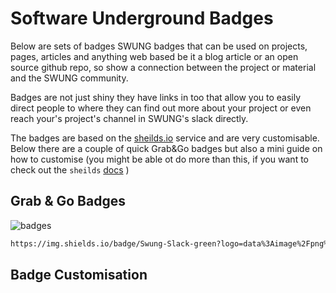 # Software Underground Badges

Below are sets of badges SWUNG badges that can be used on projects, pages, articles and anything web based be it a blog article or an open source github repo, so show a connection between the project or material and the SWUNG community.

Badges are not just shiny they have links in too that allow you to easily direct people to where they can find out more about your project or even reach your's project's channel in SWUNG's slack directly. 

The badges are based on the [sheilds.io]() service and are very customisable. Below there are a couple of quick Grab&Go badges but also a mini guide on how to customise (you might be able ot do more than this, if you want to check out the `sheilds` [docs]() )


## Grab & Go Badges

![badges](https://img.shields.io/badge/Swung-Slack-green?logo=data%3Aimage%2Fpng%3Bbase64%2CiVBORw0KGgoAAAANSUhEUgAAADEAAAAxCAYAAABznEEcAAAACXBIWXMAAA7DAAAOwwHHb6hkAAAAGXRFWHRTb2Z0d2FyZQB3d3cuaW5rc2NhcGUub3Jnm%2B48GgAADLJJREFUaIG9mmlwG9d9wH9vgQUIkuAl6iJ1UNRBUQdFHRRt6mpjR4lGsaVYzdiuU0%2FixpVtxePWH%2Br4qGaSOrWcpHY7kd1MNXHTxHFs1W4sK%2FERuRIlipIZKzqpm7p5igcAAQQILHZfP%2BziIAFQIq32%2F2mx%2B47%2FD%2B9%2Fvd0nuA0ipVSBpcAKYD4wC5gEZAN5wA0gAHQA54BmYB%2FQJITQbocOoxIppSKlXC2l%2FKWUMiBHJ34p5a%2BscZTR6iJGobwdeAh4BqhMftbr02k40s%2FVTo2u3ij%2BoEFUl9htAneOwvgiO1MmqFROczJzihNl8OxngJeAt4QQ0f8zCCnlKmArMA9AYtAWaeBieCfL3S%2FL42cj4vEtHbc0Vl6OQl1VNmuWuVkyx5UM1Aw8IYRouK0QUkoX8AqwERCG1Dg38F8cDW7Fp18AYH3h7xijLJGrN10RobBxq%2FMDMHm8ysNrC%2FhqXS52mwCQwM%2BAp4UQAzfrf1M7lFKWA03AY4BojzTyrudL7PX%2FXRwAoC3SgN0mRHVF1ogAAK51afzwjW4e3tzG4TMhMP%2Fcx4GDUsqyLwQhpZyLGUXm6zLCgcAL7PRuwBM9l9K2NWKu%2FpJK14ghYnKpPcKmlzt4%2BT970KISoBoTpHq4fhkhpJRVwH6gNGT0sMN7DyeC2zBXOlW6op%2BjGUG5dK4rfYMRyPv1N3hiSztevw4wAdht6ZNW0kJIKacBHwMFfr2VHZ576NaODjuxITU6owfF9EkOMSbfNnoCS5ovhNn4T%2B109kYBCoGPLb1SJAVCSpkF%2FDcwMWT08qH3fnz6xbQT5dpKmeP6Fnfl%2FYz7Cj9hrH0RQsCi2aM3qWS52qnx3R91xFZkIrDDCjKDxJ6m7ytAtS4jfOT7S7x6S0qDInslNTnPUub8StrJa%2Ba42NUU%2BEIAMfH5dfpDBvm5NoRgvqXf48ltBkFIKZdjRiE%2BC3w%2FxYQECjW536M6%2B0lE0iJGjDDXwpfpCnewwF0ja%2Ba6zOa3Qb7%2F2DhKx6nJtzZKKd8RQtSnQFiZ%2BN8A0RbZT3Po5ykD1rlfZJ7rr%2BO%2Fd%2Fd9xG863%2BAzXwMDRgiAVyveEF8r3sCkcSqt179YWbR2uZu6qmwA%2FuSNEjWgtsgugJ9KKRfGMnuyTzwEzDOkRmPgWYZGoXLnPXGA7kgXDzWvZePpB6j3%2FCEOAHDQuxcAazWwKYKyEpUVC7OZNz2l1MgoQsC37y0AIBCVPHk0wHMn%2B4kaEsyK4cFYWzuYxRxmLcS5ge0peUCgcEfuZgDCxgCPnLqPM%2F3NaSdv9O4GYOWiHKZOVFldm0thXiJaXevSeHZrFxdaI8NCzJueRelY04z%2B48oArSGzCnivPcL9k5wAz0kpfy2EMGIrcRdQKdE5GnwtZcBSx0rctinmgO2vZwQAaAtfoy181aid6%2BL%2BL%2BcPAgCzxNj2QgnzZgyf2WdNdcSvd3UlzPL1iwOYi8FsS%2B%2B4Of0VmKVDcimRgFgWv37v%2BpvDTg7Q4PkfRVhm0xLQeeV8iEcPB%2FjFFbMMcjkVnv%2F2WFR7ZtuaUJSIOZeDevz6Ur%2FOgb441DcBFGtDsx7g%2FMC7aQcsss8BwKP1cjmUCjlUDvjqAXjrWpgvNfj4l5YQn3RF2HwqyBuXTZCyEpU1dbkZx0gGHFpPvtcWN8WvSylVBXNH5pYYXInsSjugQ%2BQB0Kt13xQA4KB3H4Y0mOxKLQh%2Bcj5EUDftYU2dO%2BMYYS0RWLJtg1ds9%2FVIzKTcwBIFWAnQGz1J2PCmHVBiLqddqGmfDxVvtI8zwWZZW2SXWUMUCEQlu6zQWzUzi%2Bys9OVbny9hQhOyBo%2Fh0SSn%2FfHnf6ZgbXCua0cyKuXTLwEwOauMUufkWwJp9O4WDkWIRQWpRUGTZdOKArPLnGn7J%2BeY8pzUWuyYL775m6sAFaaimW394sBOAGzCxjNlL94KAwesfLF8TCrEqRuJf3nKhPSre7k9ATEzNxXiUn98jFkKUALg169lVKg1Uk%2BXdgiANcXreWrKc8MCAHx%2B4wARIyJXFDtSSvPrSZ5a6E5f8Xb0aIQjMiNELG8AJQqmc6DJzAWbxKD%2BxlOEpekz3538DD%2BY%2Fio2ka5%2BNCVsDHDY3yTm59soUAfbdF8kwVXgTu8ThoTLHWYUmp0GNBCNj%2BFWABeALsMZFQLw6i187H2YiPQB8OCER%2Fj3ynfItxdm7HPQW48C4o6iwSYT1CUhK0INTYbJ0nLNhCjLtuEaEiBi%2FYEcBQgB2ER6B0uWTq2J9z334NdbAVhZeDc7qxtZ6F6atn2jlS%2BWpfGL2GrkpXHamJy3IGwCZg0xqSSofgXwAzhE5pidLJ7oWd73rI37yERnKb%2Be%2F3s2jPtmStvmwBH8%2Bg1jRbGa4hcDVqB3qJmzdmwlINWkchPJ0K8AbQC5tkm3BAEQNDr5wLOOo8GfAhJVONgy8zX%2BofxlbCIxmS51PvPuU8pzbKJkSD6IWYN9mJ1sa1LNVDIkcU5K%2FG5TMN%2BNUmCbccsQAAZRmgIv8umNjUSlWUo8PPExtsx4HSWpwj%2FoM0PtsjGD%2FUKzgot9mPqpx6tjWO3GOwdDJOWOcwpwAmCcunBEEDG5MLCDnd71BI0uANaPe4Cnp26OP2%2F01psQxUMgpLkUdltmCN2QeKzMPBRiQSKJnlQw3ytRZJ9DlpI50gwn17UjfOBZFwd5tPQpavLMyvdi6BxdkQ5j5Ri7TFZ3wMpVzmF8AsAXMBsmh%2BlCVTA74ej1CvA54BcoTHGsHhUEmKXJLt93kOgoQuHpqS%2FEnzV6dyvFTkXMSnLOfivOZ6qdYhJbqYhMxIa7xjliO0QfcEixvg%2F8FmBm1oZRQwB0an%2FkwsAOAJbk1THeUQIklyAJkwpYnp3jyrwSQsDYQtNsPEkJckNpfMP0WyFENPY3vAlQ6lgxYgcfKhfDO%2BPXC9yLTQhfPRI5CCK2ElkOJeO%2Be%2FokBy6n%2BfCcZVblOTbuTCTPNyGxs%2FsUaBYoLMje9IUgQkZv%2FNqlmG8quiNdXAielXcU2WUsGHkiZtgRAorTVLoA61blxa%2Fru81wu2l6Vgz6NLAnDiGEkMCPAWZlfYNCe8WoIfKsvThAj3Y9ft3o3SNy7EJUWwq39CeKwPJJif10TBZXurjvz02Is36dw94oFW4bXy%2BJt%2F2hEMKIQ1jyFnBCESrrCz%2Fky%2FnbqMh6AJdSPCKIqc6vAiCRnO4%2FEb9%2FwMoXKyyTOuJNfAxatiA7fi0EfG25m5%2F87QQUxXxx9MKpfgTw4pwc7Obm%2FRjwdqyPPdFZRKWUTwD7HCJXlDvvpdx5LxKDbu0YVyO7aI3soyd6PGOxOCvrG5Q715pKe%2Bvp03riz5p8DehSl8uKVfFqS4iL%2FTpn%2FDqz3TbWrXJzqS2Cqgq%2BcmculUkbpS1ngzT1RXl0Wha15ssDCTwlhIhvKFJcSkr5LpAxTBlSozd6Eq%2Fegl9vxUDDIXIZry5lvGo6si6j%2FMXxu2gODH4N%2Bs78P1DlrpVVn3pEICpZVazyyxp32vedgajkB6eDvN0aZnGBne21blTTGbYKIZ5MbpvOox4CyoGF%2FbqfA959LM6rpUg1zUoRKmPVasaq6b97hI0BvteyKQUAzCi1KK9WLC20s7tbY2%2BPxvMn%2B3m2Ihu35fE%2BTfL7zgivnA9xPWxQlm1j2%2BLcGMBx4O%2BHjps2uFnfARqBiW3hazxy8j5ybW4W5dVS7a5hTk4Vpc7JOJTEsnu0XvZ4PmFb27%2FSEjyTFrAmbxlvzf%2BQbZcG%2BMczwfj9fFUwJduGXcAJX5TYfmd6jo03a9yUmsVeO1AnhLhySxAWSBWwFyjo03r4m9P3c8x%2FaFCbsY4JAAT1AP36zV%2Flq8LBn%2B64alzpd4jV%2B33D1huLC%2Bz8fHEuRQ4FwAOsEkKcSNc2Y84XQhwHVgEdRWoxv5n3Ed8qeQKRxN0d6aQ70nlLAACajPBH336lwm0TY53ppxbAd8qy2F7rjgG0DwcwLEQSSB1wVFUcPD%2FtJX4173fMzK4crtuwctC3FwHUFaW6Y4XbxvbaPDZXZsd84DCmCWUEuCkEgBDiMnAn5rcLWZu%2FnA%2BqG3hpxlamuWaOGKLRuwcYXJpPz7Hxz1U5fLQsLzmMvkYGH0jRcSQKSClXYp4omA9gSIPPfPvY0b2dPZ6P8Wi9ww8ACAQHl7YYmlEkfnQ2JDaUOrizSE2un44Dm4QQ%2B29Vr9Ge7XgQ83vG3Ph9JGf7T3EscIjLoRY6wq14on1EZRRVqOTbCyhxTqbMNYM1Y9aRZy8YOvQpzLMdb4%2F0bMeoxTplc7eU8hdSSt8oT9l4rf53%2F7%2BesskAZAeWYL6crsI871QK5GKed%2FJhnndqJ3HeqR44dDv%2B9f8FnFJ1mcgYuH4AAAAASUVORK5CYII%3D&link=https://softwareunderground.org/&link=https://swung.slack.com/)

```markdown
https://img.shields.io/badge/Swung-Slack-green?logo=data%3Aimage%2Fpng%3Bbase64%2CiVBORw0KGgoAAAANSUhEUgAAADEAAAAxCAYAAABznEEcAAAACXBIWXMAAA7DAAAOwwHHb6hkAAAAGXRFWHRTb2Z0d2FyZQB3d3cuaW5rc2NhcGUub3Jnm%2B48GgAADLJJREFUaIG9mmlwG9d9wH9vgQUIkuAl6iJ1UNRBUQdFHRRt6mpjR4lGsaVYzdiuU0%2FixpVtxePWH%2Br4qGaSOrWcpHY7kd1MNXHTxHFs1W4sK%2FERuRIlipIZKzqpm7p5igcAAQQILHZfP%2BziIAFQIq32%2F2mx%2B47%2FD%2B9%2Fvd0nuA0ipVSBpcAKYD4wC5gEZAN5wA0gAHQA54BmYB%2FQJITQbocOoxIppSKlXC2l%2FKWUMiBHJ34p5a%2BscZTR6iJGobwdeAh4BqhMftbr02k40s%2FVTo2u3ij%2BoEFUl9htAneOwvgiO1MmqFROczJzihNl8OxngJeAt4QQ0f8zCCnlKmArMA9AYtAWaeBieCfL3S%2FL42cj4vEtHbc0Vl6OQl1VNmuWuVkyx5UM1Aw8IYRouK0QUkoX8AqwERCG1Dg38F8cDW7Fp18AYH3h7xijLJGrN10RobBxq%2FMDMHm8ysNrC%2FhqXS52mwCQwM%2BAp4UQAzfrf1M7lFKWA03AY4BojzTyrudL7PX%2FXRwAoC3SgN0mRHVF1ogAAK51afzwjW4e3tzG4TMhMP%2Fcx4GDUsqyLwQhpZyLGUXm6zLCgcAL7PRuwBM9l9K2NWKu%2FpJK14ghYnKpPcKmlzt4%2BT970KISoBoTpHq4fhkhpJRVwH6gNGT0sMN7DyeC2zBXOlW6op%2BjGUG5dK4rfYMRyPv1N3hiSztevw4wAdht6ZNW0kJIKacBHwMFfr2VHZ576NaODjuxITU6owfF9EkOMSbfNnoCS5ovhNn4T%2B109kYBCoGPLb1SJAVCSpkF%2FDcwMWT08qH3fnz6xbQT5dpKmeP6Fnfl%2FYz7Cj9hrH0RQsCi2aM3qWS52qnx3R91xFZkIrDDCjKDxJ6m7ytAtS4jfOT7S7x6S0qDInslNTnPUub8StrJa%2Ba42NUU%2BEIAMfH5dfpDBvm5NoRgvqXf48ltBkFIKZdjRiE%2BC3w%2FxYQECjW536M6%2B0lE0iJGjDDXwpfpCnewwF0ja%2Ba6zOa3Qb7%2F2DhKx6nJtzZKKd8RQtSnQFiZ%2BN8A0RbZT3Po5ykD1rlfZJ7rr%2BO%2Fd%2Fd9xG863%2BAzXwMDRgiAVyveEF8r3sCkcSqt179YWbR2uZu6qmwA%2FuSNEjWgtsgugJ9KKRfGMnuyTzwEzDOkRmPgWYZGoXLnPXGA7kgXDzWvZePpB6j3%2FCEOAHDQuxcAazWwKYKyEpUVC7OZNz2l1MgoQsC37y0AIBCVPHk0wHMn%2B4kaEsyK4cFYWzuYxRxmLcS5ge0peUCgcEfuZgDCxgCPnLqPM%2F3NaSdv9O4GYOWiHKZOVFldm0thXiJaXevSeHZrFxdaI8NCzJueRelY04z%2B48oArSGzCnivPcL9k5wAz0kpfy2EMGIrcRdQKdE5GnwtZcBSx0rctinmgO2vZwQAaAtfoy181aid6%2BL%2BL%2BcPAgCzxNj2QgnzZgyf2WdNdcSvd3UlzPL1iwOYi8FsS%2B%2B4Of0VmKVDcimRgFgWv37v%2BpvDTg7Q4PkfRVhm0xLQeeV8iEcPB%2FjFFbMMcjkVnv%2F2WFR7ZtuaUJSIOZeDevz6Ur%2FOgb441DcBFGtDsx7g%2FMC7aQcsss8BwKP1cjmUCjlUDvjqAXjrWpgvNfj4l5YQn3RF2HwqyBuXTZCyEpU1dbkZx0gGHFpPvtcWN8WvSylVBXNH5pYYXInsSjugQ%2BQB0Kt13xQA4KB3H4Y0mOxKLQh%2Bcj5EUDftYU2dO%2BMYYS0RWLJtg1ds9%2FVIzKTcwBIFWAnQGz1J2PCmHVBiLqddqGmfDxVvtI8zwWZZW2SXWUMUCEQlu6zQWzUzi%2Bys9OVbny9hQhOyBo%2Fh0SSn%2FfHnf6ZgbXCua0cyKuXTLwEwOauMUufkWwJp9O4WDkWIRQWpRUGTZdOKArPLnGn7J%2BeY8pzUWuyYL775m6sAFaaimW394sBOAGzCxjNlL94KAwesfLF8TCrEqRuJf3nKhPSre7k9ATEzNxXiUn98jFkKUALg169lVKg1Uk%2BXdgiANcXreWrKc8MCAHx%2B4wARIyJXFDtSSvPrSZ5a6E5f8Xb0aIQjMiNELG8AJQqmc6DJzAWbxKD%2BxlOEpekz3538DD%2BY%2Fio2ka5%2BNCVsDHDY3yTm59soUAfbdF8kwVXgTu8ThoTLHWYUmp0GNBCNj%2BFWABeALsMZFQLw6i187H2YiPQB8OCER%2Fj3ynfItxdm7HPQW48C4o6iwSYT1CUhK0INTYbJ0nLNhCjLtuEaEiBi%2FYEcBQgB2ER6B0uWTq2J9z334NdbAVhZeDc7qxtZ6F6atn2jlS%2BWpfGL2GrkpXHamJy3IGwCZg0xqSSofgXwAzhE5pidLJ7oWd73rI37yERnKb%2Be%2F3s2jPtmStvmwBH8%2Bg1jRbGa4hcDVqB3qJmzdmwlINWkchPJ0K8AbQC5tkm3BAEQNDr5wLOOo8GfAhJVONgy8zX%2BofxlbCIxmS51PvPuU8pzbKJkSD6IWYN9mJ1sa1LNVDIkcU5K%2FG5TMN%2BNUmCbccsQAAZRmgIv8umNjUSlWUo8PPExtsx4HSWpwj%2FoM0PtsjGD%2FUKzgot9mPqpx6tjWO3GOwdDJOWOcwpwAmCcunBEEDG5MLCDnd71BI0uANaPe4Cnp26OP2%2F01psQxUMgpLkUdltmCN2QeKzMPBRiQSKJnlQw3ytRZJ9DlpI50gwn17UjfOBZFwd5tPQpavLMyvdi6BxdkQ5j5Ri7TFZ3wMpVzmF8AsAXMBsmh%2BlCVTA74ej1CvA54BcoTHGsHhUEmKXJLt93kOgoQuHpqS%2FEnzV6dyvFTkXMSnLOfivOZ6qdYhJbqYhMxIa7xjliO0QfcEixvg%2F8FmBm1oZRQwB0an%2FkwsAOAJbk1THeUQIklyAJkwpYnp3jyrwSQsDYQtNsPEkJckNpfMP0WyFENPY3vAlQ6lgxYgcfKhfDO%2BPXC9yLTQhfPRI5CCK2ElkOJeO%2Be%2FokBy6n%2BfCcZVblOTbuTCTPNyGxs%2FsUaBYoLMje9IUgQkZv%2FNqlmG8quiNdXAielXcU2WUsGHkiZtgRAorTVLoA61blxa%2Fru81wu2l6Vgz6NLAnDiGEkMCPAWZlfYNCe8WoIfKsvThAj3Y9ft3o3SNy7EJUWwq39CeKwPJJif10TBZXurjvz02Is36dw94oFW4bXy%2BJt%2F2hEMKIQ1jyFnBCESrrCz%2Fky%2FnbqMh6AJdSPCKIqc6vAiCRnO4%2FEb9%2FwMoXKyyTOuJNfAxatiA7fi0EfG25m5%2F87QQUxXxx9MKpfgTw4pwc7Obm%2FRjwdqyPPdFZRKWUTwD7HCJXlDvvpdx5LxKDbu0YVyO7aI3soyd6PGOxOCvrG5Q715pKe%2Bvp03riz5p8DehSl8uKVfFqS4iL%2FTpn%2FDqz3TbWrXJzqS2Cqgq%2BcmculUkbpS1ngzT1RXl0Wha15ssDCTwlhIhvKFJcSkr5LpAxTBlSozd6Eq%2Fegl9vxUDDIXIZry5lvGo6si6j%2FMXxu2gODH4N%2Bs78P1DlrpVVn3pEICpZVazyyxp32vedgajkB6eDvN0aZnGBne21blTTGbYKIZ5MbpvOox4CyoGF%2FbqfA959LM6rpUg1zUoRKmPVasaq6b97hI0BvteyKQUAzCi1KK9WLC20s7tbY2%2BPxvMn%2B3m2Ihu35fE%2BTfL7zgivnA9xPWxQlm1j2%2BLcGMBx4O%2BHjps2uFnfARqBiW3hazxy8j5ybW4W5dVS7a5hTk4Vpc7JOJTEsnu0XvZ4PmFb27%2FSEjyTFrAmbxlvzf%2BQbZcG%2BMczwfj9fFUwJduGXcAJX5TYfmd6jo03a9yUmsVeO1AnhLhySxAWSBWwFyjo03r4m9P3c8x%2FaFCbsY4JAAT1AP36zV%2Flq8LBn%2B64alzpd4jV%2B33D1huLC%2Bz8fHEuRQ4FwAOsEkKcSNc2Y84XQhwHVgEdRWoxv5n3Ed8qeQKRxN0d6aQ70nlLAACajPBH336lwm0TY53ppxbAd8qy2F7rjgG0DwcwLEQSSB1wVFUcPD%2FtJX4173fMzK4crtuwctC3FwHUFaW6Y4XbxvbaPDZXZsd84DCmCWUEuCkEgBDiMnAn5rcLWZu%2FnA%2BqG3hpxlamuWaOGKLRuwcYXJpPz7Hxz1U5fLQsLzmMvkYGH0jRcSQKSClXYp4omA9gSIPPfPvY0b2dPZ6P8Wi9ww8ACAQHl7YYmlEkfnQ2JDaUOrizSE2un44Dm4QQ%2B29Vr9Ge7XgQ83vG3Ph9JGf7T3EscIjLoRY6wq14on1EZRRVqOTbCyhxTqbMNYM1Y9aRZy8YOvQpzLMdb4%2F0bMeoxTplc7eU8hdSSt8oT9l4rf53%2F7%2BesskAZAeWYL6crsI871QK5GKed%2FJhnndqJ3HeqR44dDv%2B9f8FnFJ1mcgYuH4AAAAASUVORK5CYII%3D&link=https://softwareunderground.org/&link=https://swung.slack.com/
```

## Badge Customisation













